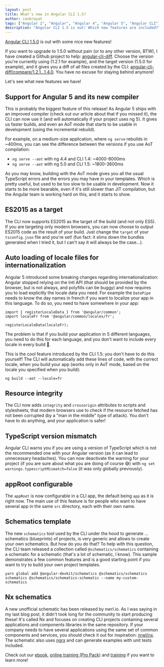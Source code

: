 ```yaml
---
layout: post
title: What's new in Angular CLI 1.5?
author: cexbrayat
tags: ["Angular 2", "Angular", "Angular 4", "Angular 5", "Angular CLI"]
description: "Angular CLI 1.5 is out! Which new features are included?"
---
```


[Angular CLI 1.5.0](https://github.com/angular/angular-cli/releases/tag/v1.5.0) is out with some nice new features!

If you want to upgrade to 1.5.0 without pain (or to any other version, BTW), I have created a Github project to help: [angular-cli-diff](https://github.com/cexbrayat/angular-cli-diff). Choose the version you're currently using (1.2.1 for example), and the target version (1.5.0 for example), and it gives you a diff of all files created by the CLI: [angular-cli-diff/compare/1.2.1…1.4.0](https://github.com/cexbrayat/angular-cli-diff/compare/1.2.1...1.5.0). You have no excuse for staying behind anymore!

Let's see what new features we have!

## Support for Angular 5 and its new compiler

This is probably the biggest feature of this release!
As Angular 5 ships with an improved compiler (check out our article about that if you missed it),
the CLI can now use it (and will automatically if your project uses ng 5).
It gives us faster builds,
and even an AoT mode that starts to be usable in development (using the incremental rebuild).

For example, on a medium-size application, where `ng serve` rebuilds in ~400ms,
you can see the difference between the versions if you use AoT compilation:

- `ng serve --aot` with ng 4.4 and CLI 1.4: ~4000-8000ms
- `ng serve --aot` with ng 5.0 and CLI 1.5: ~1800-3600ms

As you may know, building with the AoT mode gives you all the usual TypeScript errors
and the errors you may have in your templates.
Which is pretty useful, but used to be too slow to be usable in development.
Now it starts to be more bearable, even if it's still slower than JiT compilation,
but the Angular team is working hard on this, and it starts to show.

## ES2015 as a target

The CLI now supports ES2015 as the target of the build (and not only ES5).
If you are targeting only modern browsers, you can now choose to output ES2015 code
as the result of your build.
Just change the `target` of your `tsconfig.json` file and you're set!
(fun fact: it slims down the bundles generated when I tried it, but I can't say it will always be the case...).

## Auto loading of locale files for internationalization

Angular 5 introduced some breaking changes regarding internationalization:
Angular stopped relying on the Intl API (that should be provided by the browser,
but is not always, and polyfills can be buggy) and now requires you to load explicitly
the locale data you need. For example the `DatePipe` needs to know the day names in french if you want to localize your app in this language.
To do so, you need to have somewhere in your app:

    import { registerLocaleData } from '@angular/common';
    import localeFr from '@angular/common/locales/fr';

    registerLocaleData(localeFr);

The problem is that if you build your application in 5 different languages,
you need to do this for each language, and you don't want to include every locale in every build 🤔.

This is the cool feature introduced by the CLI 1.5: you don't have to do this yourself!
The CLI will automatically add these lines of code, with the correct locale,
when you build your app (works only in AoT mode, based on the locale you specified when you build):

    ng build --aot --locale=fr

## Resource integrity

The CLI now adds `integrity` and `crossorigin` attributes to scripts and stylesheets,
that modern browsers use to check if the resource fetched has not been corrupted
(by a "man in the middle" type of attack).
You don't have to do anything, and your application is safer!

## TypeScript version mismatch

Angular CLI warns you if you are using a version of TypeScript
which is not the recommended one with your Angular version
(as it can lead to unnecessary headaches).
You can now deactivate the warning for your project (if you are sure about what you are doing of course 😅)
with `ng set warnings.typescriptMismatch=false` (it was only globally previously).

## appRoot configurable

The `appRoot` is now configurable in a CLI app,
the default being `app` as it is right now.
The main use of this feature is for people who want to have several app in the same `src` directory,
each with their own name.

## Schematics template

The new `schematics` tool used by the CLI under the hood to generate ... schematics (blueprints) of projects,
is very generic and allows to create your own schematics.
But how do you do that? To help with this question, the CLI team released a collection called `@schematics/schematics` containing a schematic for a schematic (that's a lot of schematic, I know).
This sample demonstrates a few common features and is a good starting point
if you want to try to build your own project templates.

    yarn global add @angular-devkit/schematics @schematics/schematics
    schematics @schematics/schematics:schematic --name my-custom-schematics

## Nx schematics

A new unofficial schematic has been released by nwrl.io.
As I was saying in my last blog post, it didn't took long for the community to start producing these!
It's called Nx and focuses on creating CLI projects containing several applications and components libraries in the same repository.
If your company needs to have several applications using the same set of common components and services,
you should check it out for inspiration: [nrwl/nx](https://github.com/nrwl/nx).
The schematic also uses [ngrx](https://github.com/ngrx) and can generate examples with unit tests included.

Check out our [ebook](https://books.ninja-squad.com/angular), [online training (Pro Pack)](https://angular-exercises.ninja-squad.com/) and [training](http://ninja-squad.com/training/angular) if you want to learn more!
